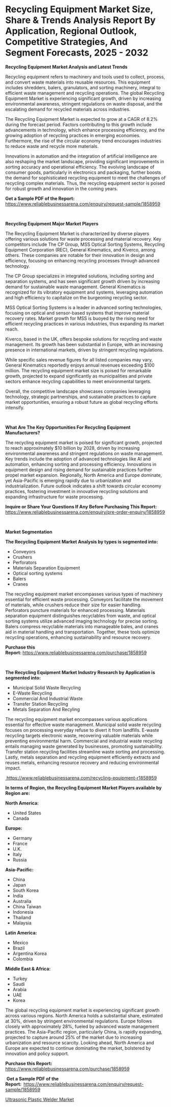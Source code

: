 <p><h1>Recycling Equipment Market Size, Share & Trends Analysis Report By Application, Regional Outlook, Competitive Strategies, And Segment Forecasts, 2025 - 2032</h1></p><p><strong>Recycling Equipment Market Analysis and Latest Trends</strong></p>
<p><p>Recycling equipment refers to machinery and tools used to collect, process, and convert waste materials into reusable resources. This equipment includes shredders, balers, granulators, and sorting machinery, integral to efficient waste management and recycling operations. The global Recycling Equipment Market is experiencing significant growth, driven by increasing environmental awareness, stringent regulations on waste disposal, and the escalating demand for recycled materials across industries.</p><p>The Recycling Equipment Market is expected to grow at a CAGR of 8.2% during the forecast period. Factors contributing to this growth include advancements in technology, which enhance processing efficiency, and the growing adoption of recycling practices in emerging economies. Furthermore, the rise of the circular economy trend encourages industries to reduce waste and recycle more materials. </p><p>Innovations in automation and the integration of artificial intelligence are also reshaping the market landscape, providing significant improvements in sorting accuracy and operational efficiency. The evolving landscape of consumer goods, particularly in electronics and packaging, further boosts the demand for sophisticated recycling equipment to meet the challenges of recycling complex materials. Thus, the recycling equipment sector is poised for robust growth and innovation in the coming years.</p></p>
<p><strong>Get a Sample PDF of the Report:&nbsp;</strong> <a href="https://www.reliablebusinessarena.com/enquiry/request-sample/1858959?utm_campaign=2315&utm_medium=2&utm_source=Github&utm_content=ia&utm_term=19022025&utm_id=recycling-equipment">https://www.reliablebusinessarena.com/enquiry/request-sample/1858959</a></p>
<p>&nbsp;</p>
<p><strong>Recycling Equipment Major Market Players</strong></p>
<p><p>The Recycling Equipment Market is characterized by diverse players offering various solutions for waste processing and material recovery. Key competitors include The CP Group, MSS Optical Sorting Systems, Recycling Equipment Corporation (REC), General Kinematics, and Kiverco, among others. These companies are notable for their innovation in design and efficiency, focusing on enhancing recycling processes through advanced technology.</p><p>The CP Group specializes in integrated solutions, including sorting and separation systems, and has seen significant growth driven by increasing demand for sustainable waste management. General Kinematics is recognized for its vibratory equipment and systems, leveraging automation and high efficiency to capitalize on the burgeoning recycling sector. </p><p>MSS Optical Sorting Systems is a leader in advanced sorting technologies, focusing on optical and sensor-based systems that improve material recovery rates. Market growth for MSS is buoyed by the rising need for efficient recycling practices in various industries, thus expanding its market reach.</p><p>Kiverco, based in the UK, offers bespoke solutions for recycling and waste management. Its growth has been substantial in Europe, with an increasing presence in international markets, driven by stringent recycling regulations.</p><p>While specific sales revenue figures for all listed companies may vary, General Kinematics reportedly enjoys annual revenues exceeding $100 million. The recycling equipment market size is poised for remarkable growth, projected to expand significantly as municipalities and private sectors enhance recycling capabilities to meet environmental targets.</p><p>Overall, the competitive landscape showcases companies leveraging technology, strategic partnerships, and sustainable practices to capture market opportunities, ensuring a robust future as global recycling efforts intensify.</p></p>
<p>&nbsp;</p>
<p><strong>What Are The Key Opportunities For Recycling Equipment Manufacturers?</strong></p>
<p><p>The recycling equipment market is poised for significant growth, projected to reach approximately $10 billion by 2028, driven by increasing environmental awareness and stringent regulations on waste management. Key trends include the adoption of advanced technologies like AI and automation, enhancing sorting and processing efficiency. Innovations in equipment design and rising demand for sustainable practices further propel market expansion. Regionally, North America and Europe dominate, yet Asia-Pacific is emerging rapidly due to urbanization and industrialization. Future outlook indicates a shift towards circular economy practices, fostering investment in innovative recycling solutions and expanding infrastructure for waste processing.</p></p>
<p><strong>Inquire or Share Your Questions If Any Before Purchasing This Report:</strong> <a href="https://www.reliablebusinessarena.com/enquiry/pre-order-enquiry/1858959?utm_campaign=2315&utm_medium=2&utm_source=Github&utm_content=ia&utm_term=19022025&utm_id=recycling-equipment">https://www.reliablebusinessarena.com/enquiry/pre-order-enquiry/1858959</a></p>
<p>&nbsp;</p>
<p><strong>Market Segmentation</strong></p>
<p><strong>The Recycling Equipment Market Analysis by types is segmented into:</strong></p>
<p><ul><li>Conveyors</li><li>Crushers</li><li>Perforators</li><li>Materials Separation Equipment</li><li>Optical sorting systems</li><li>Balers</li><li>Cranes</li></ul></p>
<p><p>The recycling equipment market encompasses various types of machinery essential for efficient waste processing. Conveyors facilitate the movement of materials, while crushers reduce their size for easier handling. Perforators puncture materials for enhanced processing. Materials separation equipment distinguishes recyclables from waste, and optical sorting systems utilize advanced imaging technology for precise sorting. Balers compress recyclable materials into manageable bales, and cranes aid in material handling and transportation. Together, these tools optimize recycling operations, enhancing sustainability and resource recovery.</p></p>
<p><strong>Purchase this Report:&nbsp;</strong><a href="https://www.reliablebusinessarena.com/purchase/1858959?utm_campaign=2315&utm_medium=2&utm_source=Github&utm_content=ia&utm_term=19022025&utm_id=recycling-equipment">https://www.reliablebusinessarena.com/purchase/1858959</a></p>
<p>&nbsp;</p>
<p><strong>The Recycling Equipment Market Industry Research by Application is segmented into:</strong></p>
<p><ul><li>Municipal Solid Waste Recycling</li><li>E-Waste Recycling</li><li>Commercial And Industrial Waste</li><li>Transfer Station Recycling</li><li>Metals Separation And Recyling</li></ul></p>
<p><p>The recycling equipment market encompasses various applications essential for effective waste management. Municipal solid waste recycling focuses on processing everyday refuse to divert it from landfills. E-waste recycling targets electronic waste, recovering valuable materials while preventing environmental harm. Commercial and industrial waste recycling entails managing waste generated by businesses, promoting sustainability. Transfer station recycling facilities streamline waste sorting and processing. Lastly, metals separation and recycling equipment efficiently extracts and reuses metals, enhancing resource recovery and reducing environmental impact.</p></p>
<p><a href="https://www.reliablebusinessarena.com/recycling-equipment-r1858959?utm_campaign=2315&utm_medium=2&utm_source=Github&utm_content=ia&utm_term=19022025&utm_id=recycling-equipment">&nbsp;https://www.reliablebusinessarena.com/recycling-equipment-r1858959</a></p>
<p><strong>In terms of Region, the Recycling Equipment Market Players available by Region are:</strong></p>
<p>
    <p> <strong> North America: </strong>
        <ul>
            <li>United States</li>
            <li>Canada</li>
        </ul>
        </p> 
    <p> <strong> Europe: </strong>
        <ul>
            <li>Germany</li>
            <li>France</li>
            <li>U.K.</li>
            <li>Italy</li>
            <li>Russia</li>
        </ul>
        </p> 
    <p> <strong> Asia-Pacific: </strong>
        <ul>
            <li>China</li>
            <li>Japan</li>
            <li>South Korea</li>
            <li>India</li>
            <li>Australia</li>
            <li>China Taiwan</li>
            <li>Indonesia</li>
            <li>Thailand</li>
            <li>Malaysia</li>
        </ul>
        </p> 
    <p> <strong> Latin America: </strong>
        <ul>
            <li>Mexico</li>
            <li>Brazil</li>
            <li>Argentina Korea</li>
            <li>Colombia</li>
        </ul>
        </p> 
    <p> <strong> Middle East & Africa: </strong>
        <ul>
            <li>Turkey</li>
            <li>Saudi</li>
            <li>Arabia</li>
            <li>UAE</li>
            <li>Korea</li>
        </ul>
    </p>
    </p>
<p><p>The global recycling equipment market is experiencing significant growth across various regions. North America holds a substantial share, estimated at 30%, driven by stringent environmental regulations. Europe follows closely with approximately 28%, fueled by advanced waste management practices. The Asia-Pacific region, particularly China, is rapidly expanding, projected to capture around 25% of the market due to increasing urbanization and resource scarcity. Looking ahead, North America and Europe are expected to continue dominating the market, bolstered by innovation and policy support.</p></p>
<p><strong>Purchase this Report: </strong><a href="https://www.reliablebusinessarena.com/purchase/1858959?utm_campaign=2315&utm_medium=2&utm_source=Github&utm_content=ia&utm_term=19022025&utm_id=recycling-equipment">https://www.reliablebusinessarena.com/purchase/1858959</a></p>
<p>&nbsp;<strong>Get a Sample PDF of the Report:&nbsp;&nbsp;</strong><a href="https://www.reliablebusinessarena.com/enquiry/request-sample/1858959?utm_campaign=2315&utm_medium=2&utm_source=Github&utm_content=ia&utm_term=19022025&utm_id=recycling-equipment">https://www.reliablebusinessarena.com/enquiry/request-sample/1858959</a></p>
<p><strong></strong></p>
<p><p><a href="https://github.com/alberthagorsuch/Market-Research-Report-List-1/blob/main/ultrasonic-plastic-welder-market.md?utm_campaign=2315&utm_medium=2&utm_source=Github&utm_content=ia&utm_term=19022025&utm_id=recycling-equipment">Ultrasonic Plastic Welder Market</a></p></p>
